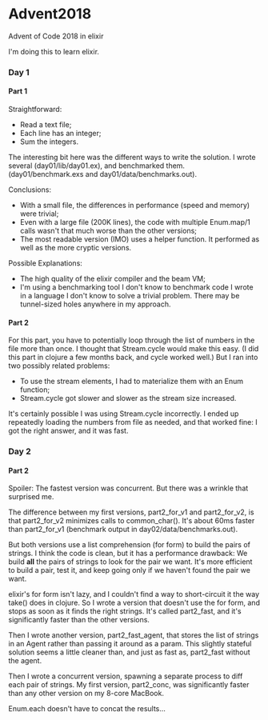 # Advent2018

Advent of Code 2018 in elixir

I'm doing this to learn elixir.

### Day 1

#### Part 1

Straightforward:
* Read a text file;
* Each line has an integer;
* Sum the integers.

The interesting bit here was the different ways to write the solution. I wrote several (day01/lib/day01.ex), and benchmarked them. (day01/benchmark.exs and day01/data/benchmarks.out). 

Conclusions:
* With a small file, the differences in performance (speed and memory) were trivial;
* Even with a large file (200K lines), the code with multiple Enum.map/1 calls wasn't that much worse than the other versions;
* The most readable version (IMO) uses a helper function. It performed as well as the more cryptic versions.

Possible Explanations:
* The high quality of the elixir compiler and the beam VM;
* I'm using a benchmarking tool I don't know to benchmark code I wrote in a language I don't know to solve a trivial problem. There may be tunnel-sized holes anywhere in my approach.

#### Part 2

For this part, you have to potentially loop through the list of numbers in the file more than once. I thought that Stream.cycle would make this easy. (I did this part in clojure a few months back, and cycle worked well.) But I ran into two possibly related problems:

* To use the stream elements, I had to materialize them with an Enum function;
* Stream.cycle got slower and slower as the stream size increased.

It's certainly possible I was using Stream.cycle incorrectly. I ended up repeatedly loading the numbers from file as needed, and that worked fine: I got the right answer, and it was fast.

### Day 2

#### Part 2

Spoiler: The fastest version was concurrent. But there was a wrinkle that surprised me.

The difference between my first versions, part2_for_v1 and part2_for_v2, is that part2_for_v2 minimizes calls to common_char(). It's about 60ms faster than part2_for_v1 (benchmark output in day02/data/benchmarks.out).

But both versions use a list comprehension (for form) to build the pairs of strings. I think the code is clean, but it has a performance drawback: We build **all** the pairs of strings to look for the pair we want. It's more efficient to build a pair, test it, and keep going only if we haven't found the pair we want. 

elixir's for form isn't lazy, and I couldn't find a way to short-circuit it the way take() does in clojure. So I wrote a version that doesn't use the for form, and stops as soon as it finds the right strings. It's called part2_fast, and it's significantly faster than the other versions.

Then I wrote another version, part2_fast_agent, that stores the list of strings in an Agent rather than passing it around as a param. This slightly stateful solution seems a little cleaner than, and just as fast as, part2_fast without the agent.

Then I wrote a concurrent version, spawning a separate process to diff each pair of strings. My first version, part2_conc, was significantly faster than any other version on my 8-core MacBook. 

Enum.each doesn't have to concat the results...


